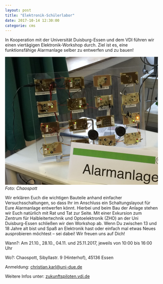 ```yaml
---
layout: post
title: "Elektronik-Schülerlabor"
date: 2017-10-14 12:30:00
categorie: cms
---
```

In Kooperation mit der Universität Duisburg-Essen und dem VDI führen wir einen viertägigen Elektronik-Workshop durch. Ziel ist es, eine funktionsfähige Alarmanlage selber zu entwerfen und zu bauen!

![Quelle: Chaospott](/media/2017-10-14/schueler-labor-00.jpg)
*Foto: Chaospott*

Wir erklären Euch die wichtigen Bauteile anhand einfacher Versuchsschaltungen, so dass Ihr im Anschluss ein Schaltungslayout für Eure Alarmanlage entwerfen könnt. Hierbei und beim Bau der Anlage stehen wir Euch natürlich mit Rat und Tat zur Seite. Mit einer Exkursion zum Zentrum für Halbleitertechnik und Optoelektronik (ZHO) an der Uni Duisburg-Essen schließen wir den Workshop ab. Wenn Du zwischen 13 und 18 Jahre alt bist und Spaß an Elektronik hast oder einfach mal etwas Neues ausprobieren möchtest – sei dabei! Wir freuen uns auf Dich!

Wann?: Am 21.10., 28.10., 04.11. und 25.11.2017,
jeweils von 10:00 bis 16:00 Uhr

Wo?: Chaospott, Sibyllastr. 9 (Hinterhof),
45136 Essen 

Anmeldung: christian.karl@uni-due.de

Weitere Infos unter: [zukunftspiloten.vdi.de](https://zukunftspiloten.vdi.de)